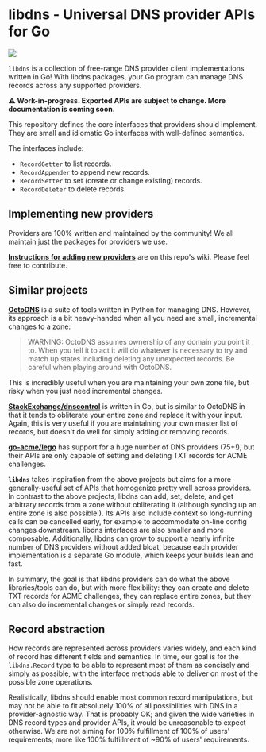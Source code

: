 libdns - Universal DNS provider APIs for Go
===========================================

<a href="https://pkg.go.dev/github.com/libdns/libdns"><img src="https://img.shields.io/badge/godoc-reference-blue.svg"></a>

`libdns` is a collection of free-range DNS provider client implementations written in Go! With libdns packages, your Go program can manage DNS records across any supported providers.

**⚠️ Work-in-progress. Exported APIs are subject to change. More documentation is coming soon.**

This repository defines the core interfaces that providers should implement. They are small and idiomatic Go interfaces with well-defined semantics.

The interfaces include:

- `RecordGetter` to list records.
- `RecordAppender` to append new records.
- `RecordSetter` to set (create or change existing) records.
- `RecordDeleter` to delete records.


## Implementing new providers

Providers are 100% written and maintained by the community! We all maintain just the packages for providers we use.

**[Instructions for adding new providers](https://github.com/libdns/libdns/wiki/Implementing-providers)** are on this repo's wiki. Please feel free to contribute.


## Similar projects

**[OctoDNS](https://github.com/github/octodns)** is a suite of tools written in Python for managing DNS. However, its approach is a bit heavy-handed when all you need are small, incremental changes to a zone:

> WARNING: OctoDNS assumes ownership of any domain you point it to. When you tell it to act it will do whatever is necessary to try and match up states including deleting any unexpected records. Be careful when playing around with OctoDNS. 

This is incredibly useful when you are maintaining your own zone file, but risky when you just need incremental changes.

**[StackExchange/dnscontrol](https://github.com/StackExchange/dnscontrol)** is written in Go, but is similar to OctoDNS in that it tends to obliterate your entire zone and replace it with your input. Again, this is very useful if you are maintaining your own master list of records, but doesn't do well for simply adding or removing records.

**[go-acme/lego](https://github.com/go-acme/lego)** has support for a huge number of DNS providers (75+!), but their APIs are only capable of setting and deleting TXT records for ACME challenges.

**`libdns`** takes inspiration from the above projects but aims for a more generally-useful set of APIs that homogenize pretty well across providers. In contrast to the above projects, libdns can add, set, delete, and get arbitrary records from a zone without obliterating it (although syncing up an entire zone is also possible!). Its APIs also include context so long-running calls can be cancelled early, for example to accommodate on-line config changes downstream. libdns interfaces are also smaller and more composable. Additionally, libdns can grow to support a nearly infinite number of DNS providers without added bloat, because each provider implementation is a separate Go module, which keeps your builds lean and fast.

In summary, the goal is that libdns providers can do what the above libraries/tools can do, but with more flexibility: they can create and delete TXT records for ACME challenges, they can replace entire zones, but they can also do incremental changes or simply read records.


## Record abstraction

How records are represented across providers varies widely, and each kind of record has different fields and semantics. In time, our goal is for the `libdns.Record` type to be able to represent most of them as concisely and simply as possible, with the interface methods able to deliver on most of the possible zone operations.

Realistically, libdns should enable most common record manipulations, but may not be able to fit absolutely 100% of all possibilities with DNS in a provider-agnostic way. That is probably OK; and given the wide varieties in DNS record types and provider APIs, it would be unreasonable to expect otherwise. We are not aiming for 100% fulfillment of 100% of users' requirements; more like 100% fulfillment of ~90% of users' requirements.
